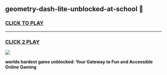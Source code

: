 
## geometry-dash-lite-unblocked-at-school 👋
<h3>
<a href="https://premium.freeplayer.one?title=geometry-dash-lite-unblocked-at-school&ref=14F">CLICK TO PLAY</a></h3>
<hr>

<h3>
<a href="https://premium.freeplayer.one?title=geometry-dash-lite-unblocked-at-school&ref=14F">CLICK 2 PLAY</a>
  
</h3>

<a href="https://premium.freeplayer.one?title=geometry-dash-lite-unblocked-at-school&ref=12F/"><img src="https://clearcache.store/games.png"></a>


**worlds hardest game unblocked: Your Gateway to Fun and Accessible Online Gaming**
